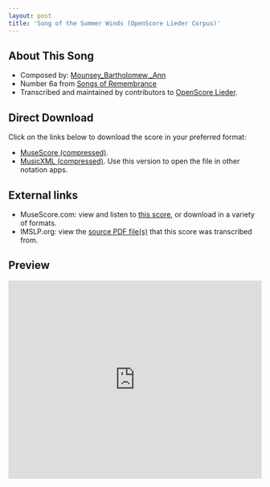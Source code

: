 ```yaml
---
layout: post
title: 'Song of the Summer Winds (OpenScore Lieder Corpus)'
---
```


## About This Song

- Composed by: [Mounsey_Bartholomew,_Ann](https://fourscoreandmore.org/openscore/lieder/Mounsey_Bartholomew,_Ann)
- Number 6a from [Songs of Remembrance](https://fourscoreandmore.org/openscore/lieder/Mounsey_Bartholomew,_Ann/Songs_of_Remembrance)
- Transcribed and maintained by contributors to [OpenScore Lieder].

[OpenScore Lieder]: https://musescore.com/openscore-lieder-corpus

## Direct Download

Click on the links below to download the score in your preferred format:
- [MuseScore (compressed)](https://github.com/openscore/lieder/blob/main/scores/Mounsey_Bartholomew,_Ann/Songs_of_Remembrance/6a_Song_of_the_Summer_Winds/lc6646781.mscz?raw=true).
- [MusicXML (compressed)](https://github.com/openscore/lieder/blob/main/scores/Mounsey_Bartholomew,_Ann/Songs_of_Remembrance/6a_Song_of_the_Summer_Winds/lc6646781.mxl?raw=true). Use this version to open the file in other notation apps.

## External links

- MuseScore.com: view and listen to [this score][MuseScore], or download in a variety of formats.
- IMSLP.org: view the [source PDF file(s)][IMSLP] that this score was transcribed from.

[MuseScore]: https://musescore.com/score/6646781
[IMSLP]: https://imslp.org/wiki/Special:ReverseLookup/668562

## Preview

<iframe width="100%" height="394" src="https://musescore.com/openscore-lieder-corpus/scores/6646781/embed" frameborder="0" allowfullscreen allow="autoplay; fullscreen"></iframe>
